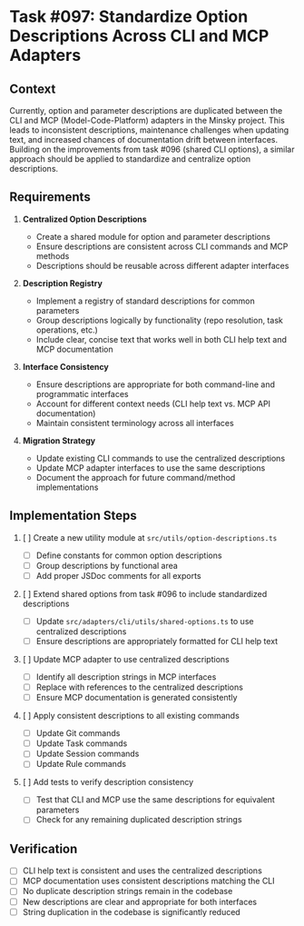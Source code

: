 # Task #097: Standardize Option Descriptions Across CLI and MCP Adapters

## Context

Currently, option and parameter descriptions are duplicated between the CLI and MCP (Model-Code-Platform) adapters in the Minsky project. This leads to inconsistent descriptions, maintenance challenges when updating text, and increased chances of documentation drift between interfaces. Building on the improvements from task #096 (shared CLI options), a similar approach should be applied to standardize and centralize option descriptions.

## Requirements

1. **Centralized Option Descriptions**

   - Create a shared module for option and parameter descriptions
   - Ensure descriptions are consistent across CLI commands and MCP methods
   - Descriptions should be reusable across different adapter interfaces

2. **Description Registry**

   - Implement a registry of standard descriptions for common parameters
   - Group descriptions logically by functionality (repo resolution, task operations, etc.)
   - Include clear, concise text that works well in both CLI help text and MCP documentation

3. **Interface Consistency**

   - Ensure descriptions are appropriate for both command-line and programmatic interfaces
   - Account for different context needs (CLI help text vs. MCP API documentation)
   - Maintain consistent terminology across all interfaces

4. **Migration Strategy**
   - Update existing CLI commands to use the centralized descriptions
   - Update MCP adapter interfaces to use the same descriptions
   - Document the approach for future command/method implementations

## Implementation Steps

1. [ ] Create a new utility module at `src/utils/option-descriptions.ts`

   - [ ] Define constants for common option descriptions
   - [ ] Group descriptions by functional area
   - [ ] Add proper JSDoc comments for all exports

2. [ ] Extend shared options from task #096 to include standardized descriptions

   - [ ] Update `src/adapters/cli/utils/shared-options.ts` to use centralized descriptions
   - [ ] Ensure descriptions are appropriately formatted for CLI help text

3. [ ] Update MCP adapter to use centralized descriptions

   - [ ] Identify all description strings in MCP interfaces
   - [ ] Replace with references to the centralized descriptions
   - [ ] Ensure MCP documentation is generated consistently

4. [ ] Apply consistent descriptions to all existing commands

   - [ ] Update Git commands
   - [ ] Update Task commands
   - [ ] Update Session commands
   - [ ] Update Rule commands

5. [ ] Add tests to verify description consistency
   - [ ] Test that CLI and MCP use the same descriptions for equivalent parameters
   - [ ] Check for any remaining duplicated description strings

## Verification

- [ ] CLI help text is consistent and uses the centralized descriptions
- [ ] MCP documentation uses consistent descriptions matching the CLI
- [ ] No duplicate description strings remain in the codebase
- [ ] New descriptions are clear and appropriate for both interfaces
- [ ] String duplication in the codebase is significantly reduced
